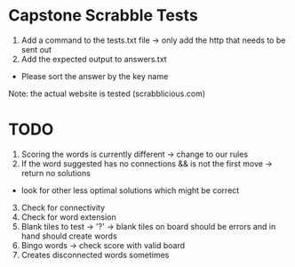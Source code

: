 # Capstone Scrabble Tests

1. Add a command to the tests.txt file -> only add the http that needs to be sent out
2. Add the expected output to answers.txt
  - Please sort the answer by the key name

Note: the actual website is tested (scrabblicious.com)



# TODO

1. Scoring the words is currently different -> change to our rules
2. If the word suggested has no connections && is not the first move -> return no solutions
  - look for other less optimal solutions which might be correct
3. Check for connectivity
4. Check for word extension
5. Blank tiles to test -> '?' -> blank tiles on board should be errors and in hand should create words
6. Bingo words -> check score with valid board
7. Creates disconnected words sometimes
